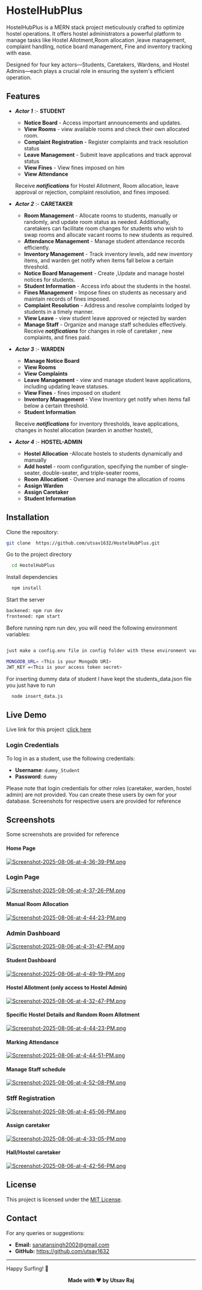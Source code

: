
# HostelHubPlus

HostelHubPlus is a MERN stack project meticulously crafted to optimize hostel operations. It offers hostel administrators a powerful platform to manage tasks like Hostel Allotment,Room allocation ,leave management, complaint handling, notice board management, Fine and inventory tracking with ease. 

Designed for four key actors—Students, Caretakers, Wardens, and Hostel Admins—each plays a crucial role in ensuring the system's efficient operation. 




## Features

- ***Actor 1*** :- ****STUDENT****
    
    - **Notice Board** - Access important announcements and updates.
    - **View Rooms** - view available rooms and check their own allocated room.
    - **Complaint Registration** - Register complaints and track resolution status
    - **Leave Management** - Submit leave applications and track approval status
    - **View Fines** - View fines imposed on him
     - **View Attendance**

    Receive ***notifications*** for Hostel Allotment, Room allocation, leave approval or rejection, complaint resolution, and fines imposed.
    

- ***Actor 2*** :- ****CARETAKER****
    
    - **Room Management** - Allocate rooms to students, manually or randomly, and update room status as needed. Additionally, caretakers can facilitate room changes for students who wish to swap rooms and allocate vacant rooms to new students as required.
    - **Attendance Management** - Manage student attendance records efficiently.
    - **Inventory Management** - Track inventory levels, add new inventory items, and  warden get notify when items fall below a certain threshold.
    - **Notice Board Management** - Create ,Update and manage hostel notices for students.
    - **Student Information** - Access info about the students in the hostel.
    - **Fines Management** - Impose fines on students as necessary and maintain records of fines imposed.
    - **Complaint Resolution** - Address and resolve complaints lodged by students in a timely manner.
    - **View Leave** - view student leave approved or rejected by warden
    - **Manage Staff** - Organize and manage staff schedules effectively.
    Receive ***notifications*** for changes in role of caretaker , new complaints, and fines paid.



- ***Actor 3*** :- ****WARDEN****
    
    - **Manage Notice Board**
    - **View Rooms**
    - **View Complaints**
    - **Leave Management** - view and manage student leave applications, including updating leave statuses.
    - **View Fines** -  fines imposed on student
    - **Inventory Management** - View Inventory  get notify when items fall below a certain threshold.
    - **Student Information**


   Receive ***notifications*** for inventory thresholds, leave applications, changes in hostel allocation (warden in another hostel),


- ***Actor 4*** :- ****HOSTEL-ADMIN****
    
    - **Hostel Allocation** -Allocate hostels to students dynamically and manually
    - **Add hostel** - room configuration, specifying the number of single-seater, double-seater, and triple-seater rooms,
    - **Room Allocationt** -  Oversee and manage the allocation of rooms
    - **Assign Warden** 
    - **Assign Caretaker**
    - **Student Information**
## Installation

Clone the repository:

```bash
git clone  https://github.com/utsav1632/HostelHubPlus.git  
```

Go to the project directory

```bash
  cd HostelHubPlus
```

Install dependencies

```bash
  npm install
```

Start the server

```bash
backened: npm run dev
frontened: npm start
```

Before running npm run dev, you will need the following environment variables:

```bash

just make a config.env file in config folder with these environment variables:-

MONGODB_URL= <This is your MongoDb URI>
JWT_KEY =<This is your access token secret>

```
For inserting dummy data of student I have kept the students_data.json file you just have to run

```bash
  node insert_data.js
```
## Live Demo


Live link for this project :[click here](https://hostel-hub-plus-three.vercel.app/)



### Login Credentials

To log in as a student, use the following credentials:
- **Username**: `dummy_Student`
- **Password**: `dummy`


Please note that login credentials for other roles (caretaker, warden, hostel admin) are not provided. You can create these users by own for your database.
Screenshots for respective users are provided for reference



## Screenshots
Some screenshots are provided for reference

#### Home Page

[![Screenshot-2025-08-06-at-4-36-39-PM.png](https://i.postimg.cc/NM6kZ9Nd/Screenshot-2025-08-06-at-4-36-39-PM.png)](https://postimg.cc/HcLMyx1M)

### Login Page

[![Screenshot-2025-08-06-at-4-37-26-PM.png](https://i.postimg.cc/5ypq2cWv/Screenshot-2025-08-06-at-4-37-26-PM.png)](https://postimg.cc/GT8sX52h)

#### Manual Room Allocation

[![Screenshot-2025-08-06-at-4-44-23-PM.png](https://i.postimg.cc/nh9R0ztP/Screenshot-2025-08-06-at-4-44-23-PM.png)](https://postimg.cc/87DmCTcR)

### Admin Dashboard

[![Screenshot-2025-08-06-at-4-31-47-PM.png](https://i.postimg.cc/Rh1p1b5V/Screenshot-2025-08-06-at-4-31-47-PM.png)](https://postimg.cc/FkRxNpH2)

#### Student Dashboard

[![Screenshot-2025-08-06-at-4-49-19-PM.png](https://i.postimg.cc/cHLfk9nL/Screenshot-2025-08-06-at-4-49-19-PM.png)](https://postimg.cc/06h6bCnT)

#### Hostel Allotment (only access to Hostel Admin)

[![Screenshot-2025-08-06-at-4-32-47-PM.png](https://i.postimg.cc/C1qQ5xc8/Screenshot-2025-08-06-at-4-32-47-PM.png)](https://postimg.cc/MMzDrq2Z)



#### Specific Hostel Details and Random Room Allotment
[![Screenshot-2025-08-06-at-4-44-23-PM.png](https://i.postimg.cc/nh9R0ztP/Screenshot-2025-08-06-at-4-44-23-PM.png)](https://postimg.cc/87DmCTcR)


#### Marking Attendance
[![Screenshot-2025-08-06-at-4-44-51-PM.png](https://i.postimg.cc/jd5knc3K/Screenshot-2025-08-06-at-4-44-51-PM.png)](https://postimg.cc/RqkTj7zb)

#### Manage Staff schedule

[![Screenshot-2025-08-06-at-4-52-08-PM.png](https://i.postimg.cc/ydDyYpYr/Screenshot-2025-08-06-at-4-52-08-PM.png)](https://postimg.cc/KkyM0NTn)


### Stff Registration

[![Screenshot-2025-08-06-at-4-45-06-PM.png](https://i.postimg.cc/RVDp7t2t/Screenshot-2025-08-06-at-4-45-06-PM.png)](https://postimg.cc/9ryBVDmX)


#### Assign caretaker
[![Screenshot-2025-08-06-at-4-33-05-PM.png](https://i.postimg.cc/SK5PmMfq/Screenshot-2025-08-06-at-4-33-05-PM.png)](https://postimg.cc/wtX2V3rb)

#### Hall/Hostel caretaker


[![Screenshot-2025-08-06-at-4-42-56-PM.png](https://i.postimg.cc/hG7kzsjh/Screenshot-2025-08-06-at-4-42-56-PM.png)](https://postimg.cc/d7wHg8GK)


## License

This project is licensed under the [MIT License](LICENSE).

## Contact

For any queries or suggestions:
- **Email:** sanatansingh2002@gmail.com
- **GitHub:** https://github.com/utsav1632

---

Happy Surfing! 🧩

<p align='center'><b>Made with ❤ by Utsav Raj</b></p>
